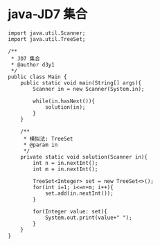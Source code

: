 # java-JD7 集合


    import java.util.Scanner;
    import java.util.TreeSet;
    
    /**
     * JD7 集合
     * @author d3y1
     */
    public class Main {
        public static void main(String[] args){
            Scanner in = new Scanner(System.in);
    
            while(in.hasNext()){
                solution(in);
            }
        }
    
        /**
         * 模拟法: TreeSet
         * @param in
         */
        private static void solution(Scanner in){
            int n = in.nextInt();
            int m = in.nextInt();
    
            TreeSet<Integer> set = new TreeSet<>();
            for(int i=1; i<=n+m; i++){
                set.add(in.nextInt());
            }
    
            for(Integer value: set){
                System.out.print(value+" ");
            }
        }
    }

  

